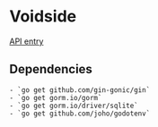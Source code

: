 # Voidside

[API entry](main.go)

## Dependencies

    - `go get github.com/gin-gonic/gin`
    - `go get gorm.io/gorm`
    - `go get gorm.io/driver/sqlite`
    - `go get github.com/joho/godotenv`
